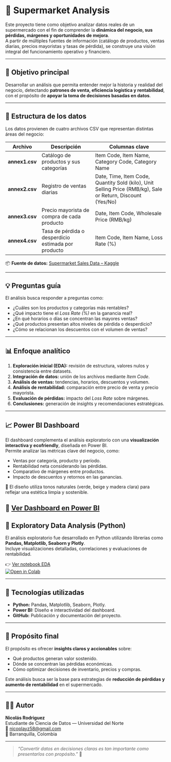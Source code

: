 # 🛒 Supermarket Analysis

Este proyecto tiene como objetivo analizar datos reales de un supermercado con el fin de comprender la **dinámica del negocio, sus pérdidas, márgenes y oportunidades de mejora**.  
A partir de múltiples fuentes de información (catálogo de productos, ventas diarias, precios mayoristas y tasas de pérdida), se construye una visión integral del funcionamiento operativo y financiero.

---

## 🎯 Objetivo principal
Desarrollar un análisis que permita entender mejor la historia y realidad del negocio, detectando **patrones de venta, eficiencia logística y rentabilidad**, con el propósito de **apoyar la toma de decisiones basadas en datos**.

---

## 📂 Estructura de los datos

Los datos provienen de cuatro archivos CSV que representan distintas áreas del negocio:

| Archivo     | Descripción                                                  | Columnas clave |
|--------------|--------------------------------------------------------------|----------------|
| **annex1.csv** | Catálogo de productos y sus categorías                      | Item Code, Item Name, Category Code, Category Name |
| **annex2.csv** | Registro de ventas diarias                                 | Date, Time, Item Code, Quantity Sold (kilo), Unit Selling Price (RMB/kg), Sale or Return, Discount (Yes/No) |
| **annex3.csv** | Precio mayorista de compra de cada producto                 | Date, Item Code, Wholesale Price (RMB/kg) |
| **annex4.csv** | Tasa de pérdida o desperdicio estimada por producto         | Item Code, Item Name, Loss Rate (%) |

📦 **Fuente de datos:** [Supermarket Sales Data – Kaggle](https://www.kaggle.com/datasets/yapwh1208/supermarket-sales-data/data)

---

## 💡 Preguntas guía

El análisis busca responder a preguntas como:
- ¿Cuáles son los productos y categorías más rentables?
- ¿Qué impacto tiene el *Loss Rate (%)* en la ganancia real?
- ¿En qué horarios o días se concentran las mayores ventas?
- ¿Qué productos presentan altos niveles de pérdida o desperdicio?
- ¿Cómo se relacionan los descuentos con el volumen de ventas?

---

## 📊 Enfoque analítico

1. **Exploración inicial (EDA):** revisión de estructura, valores nulos y consistencia entre datasets.  
2. **Integración de datos:** unión de los archivos mediante *Item Code*.  
3. **Análisis de ventas:** tendencias, horarios, descuentos y volumen.  
4. **Análisis de rentabilidad:** comparación entre precio de venta y precio mayorista.  
5. **Evaluación de pérdidas:** impacto del *Loss Rate* sobre márgenes.  
6. **Conclusiones:** generación de insights y recomendaciones estratégicas.

---

## 📈 Power BI Dashboard

El dashboard complementa el análisis exploratorio con una **visualización interactiva y ecofriendly**, diseñada en Power BI.  
Permite analizar las métricas clave del negocio, como:

- Ventas por categoría, producto y período.
- Rentabilidad neta considerando las pérdidas.
- Comparativo de márgenes entre productos.
- Impacto de descuentos y retornos en las ganancias.

🌿 El diseño utiliza tonos naturales (verde, beige y madera clara) para reflejar una estética limpia y sostenible.

🔗 [Ver Dashboard en Power BI](https://app.powerbi.com/view?r=eyJrIjoiNTU3MDJiYWQtNWVkMi00NmM4LTllOTEtZDAxOTZjZGUyZmU5IiwidCI6ImJhYjBiNjc5LWJkNWYtNGZlOC1iNTE2LWM2YjhiMzE3Yzc4MiIsImMiOjR9)
---

## 📓 Exploratory Data Analysis (Python)

El análisis exploratorio fue desarrollado en Python utilizando librerías como **Pandas, Matplotlib, Seaborn y Plotly**.  
Incluye visualizaciones detalladas, correlaciones y evaluaciones de rentabilidad.

👉 [Ver notebook EDA](./Supermarket%20EDA.ipynb)  
[![Open in Colab](https://colab.research.google.com/assets/colab-badge.svg)](https://colab.research.google.com/github/Nicoplayz58/Supermarket-Analysis/blob/main/Supermarket%20EDA.ipynb)

---

## 🧰 Tecnologías utilizadas

- **Python:** Pandas, Matplotlib, Seaborn, Plotly.  
- **Power BI:** Diseño e interactividad del dashboard.  
- **GitHub:** Publicación y documentación del proyecto.  

---

## 🚀 Propósito final

El propósito es ofrecer **insights claros y accionables** sobre:
- Qué productos generan valor sostenido.  
- Dónde se concentran las pérdidas económicas.  
- Cómo optimizar decisiones de inventario, precios y compras.  

Este análisis busca ser la base para estrategias de **reducción de pérdidas y aumento de rentabilidad** en el supermercado.

---

## 👨‍💻 Autor
**Nicolás Rodriguez**  
Estudiante de Ciencia de Datos — Universidad del Norte  
📧 [nicoplayz58@gmail.com](mailto:nicoplayz58@gmail.com)  
📍 Barranquilla, Colombia  

---

> *“Convertir datos en decisiones claras es tan importante como presentarlos con propósito.”* 🌱
